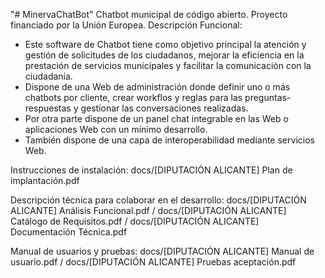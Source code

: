 "# MinervaChatBot" 
Chatbot municipal de código abierto. Proyecto financiado por la Unión Europea.
Descripción Funcional:
- Este software de Chatbot tiene como objetivo principal la atención y gestión de solicitudes de los ciudadanos, mejorar la eficiencia en la prestación de servicios municipales y facilitar la comunicación con la ciudadanía.
- Dispone de una Web de administración donde definir uno o más chatbots por cliente, crear workflos y reglas para las preguntas-respuestas y gestionar las conversaciones realizadas.
- Por otra parte dispone de un panel chat integrable en las Web o aplicaciones Web con un mínimo desarrollo.
- También dispone de una capa de interoperabilidad mediante servicios Web.

Instrucciones de instalación: docs/[DIPUTACIÓN ALICANTE] Plan de implantación.pdf

Descripción técnica para colaborar en el desarrollo: docs/[DIPUTACIÓN ALICANTE] Análisis Funcional.pdf / docs/[DIPUTACIÓN ALICANTE] Catálogo de Requisitos.pdf / docs/[DIPUTACIÓN ALICANTE] Documentación Técnica.pdf

Manual de usuarios y pruebas: docs/[DIPUTACIÓN ALICANTE] Manual de usuario.pdf /  docs/[DIPUTACIÓN ALICANTE] Pruebas aceptación.pdf

